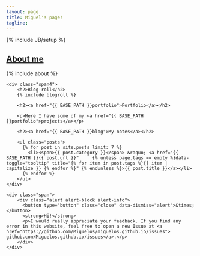 ```yaml
---
layout: page
title: Miguel's page!
tagline: 
---
```

{% include JB/setup %}

<div class="row-flow">
	<div class="span8">
		<h2><a href="{{ BASE_PATH }}about">About me</a></h2>
		{% include about %}
	</div>

	<div class="span4">
		<h2>Blog-roll</h2>
		{% include blogroll %}

		<h2><a href="{{ BASE_PATH }}portfolio">Portfolio</a></h2>

		<p>Here I have some of my <a href="{{ BASE_PATH }}portfolio">projects</a></p>

		<h2><a href="{{ BASE_PATH }}blog">My notes</a></h2>

		<ul class="posts">
		  {% for post in site.posts limit: 7 %}
		    <li><span>{{ post.category }}</span> &raquo; <a href="{{ BASE_PATH }}{{ post.url }}"     {% unless page.tags == empty %}data-toggle="tooltip" title="{% for item in post.tags %}{{ item | capitalize }} {% endfor %}" {% endunless %}>{{ post.title }}</a></li> 
		  {% endfor %}
		</ul>
	</div>

	<div class="span">
		<div class="alert alert-block alert-info">
		  <button type="button" class="close" data-dismiss="alert">&times;</button>
		  <strong>Hi!</strong>
		  <p>I would really appreciate your feedback. If you find any error in this website, feel free to open a new Issue at <a href="https://github.com/Miguelos/miguelos.github.io/issues"> github.com/Miguelos.github.io/issues</a>.</p>
		</div>
	</div>
</div>

